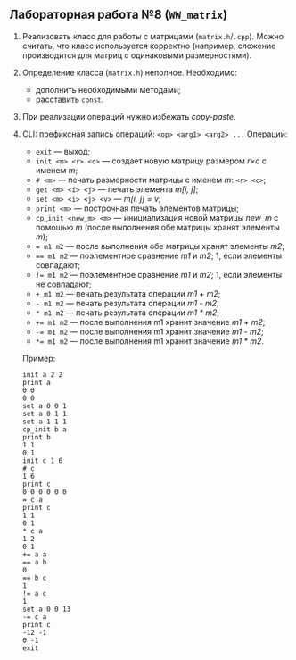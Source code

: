 ## Лабораторная работа №8 (`WW_matrix`)

1. Реализовать класс для работы с матрицами (`matrix.h`/`.cpp`).
   Можно считать, что класс используется корректно
   (например, сложение производится для матриц с одинаковыми размерностями).

0. Определение класса (`matrix.h`) неполное. Необходимо:
   * дополнить необходимыми методами;
   * расставить `const`.

0. При реализации операций нужно избежать *copy-paste*.

0. CLI: префиксная запись операций: `<op> <arg1> <arg2> ...`
   Операции:
   * `exit` — выход;
   * `init <m> <r> <c>` — создает новую матрицу размером *r×c* с именем *m*;
   * `# <m>` — печать размерности матрицы с именем *m*: `<r> <c>`;
   * `get <m> <i> <j>` — печать элемента *m[i, j]*;
   * `set <m> <i> <j> <v>` — *m[i, j] = v*;
   * `print <m>` — построчная печать элементов матрицы;
   * `cp_init <new_m> <m>` — инициализация новой матрицы *new_m* с помощью *m*
      (после выполнения обе матрицы хранят элементы *m*);
   * `= m1 m2` — после выполнения обе матрицы хранят элементы *m2*;
   * `== m1 m2` — поэлементное сравнение *m1* и *m2*; 1, если элементы совпадают;
   * `!= m1 m2` — поэлементное сравнение *m1* и *m2*; 1, если элементы не совпадают;
   * `+ m1 m2` — печать результата операции *m1 + m2*;
   * `- m1 m2` — печать результата операции *m1 - m2*;
   * `* m1 m2` — печать результата операции *m1 * m2*;
   * `+= m1 m2` — после выполнения m1 хранит значение *m1 + m2*;
   * `-= m1 m2` — после выполнения m1 хранит значение *m1 - m2*;
   * `*= m1 m2` — после выполнения m1 хранит значение *m1 * m2*.

   Пример:
   ```
   init a 2 2
   print a
   0 0
   0 0
   set a 0 0 1
   set a 0 1 1
   set a 1 1 1
   cp_init b a
   print b
   1 1
   0 1
   init c 1 6
   # c
   1 6
   print c
   0 0 0 0 0 0
   = c a
   print c
   1 1
   0 1
   * c a
   1 2
   0 1
   += a a
   == a b
   0
   == b c
   1
   != a c
   1
   set a 0 0 13
   -= c a
   print c
   -12 -1
   0 -1
   exit
   ```